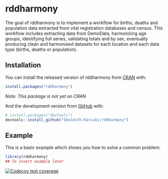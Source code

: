 
# rddharmony

The goal of rddharmony is to implement a workflow for births, deaths and
population data extracted from vital registration databases and census.
This workflow includes extracting data from DemoData, harmonizing age
groups, identifying full series, validating totals and by sex,
eventually producing clean and harmonised datasets for each location and
each data type (births, deaths or population).

## Installation

You can install the released version of rddharmony from
[CRAN](https://CRAN.R-project.org) with:

``` r
install.packages("rddharmony")
```

*Note: This package is not yet on CRAN*

And the development version from [GitHub](https://github.com/) with:

``` r
# install.packages("devtools")
devtools::install_github("Shelmith-Kariuki/rddharmony")
```

## Example

This is a basic example which shows you how to solve a common problem:

``` r
library(rddharmony)
## To insert example later
```

<!-- badges: start -->

[![Codecov test
coverage](https://codecov.io/gh/Shelmith-Kariuki/rddharmony/branch/master/graph/badge.svg)](https://codecov.io/gh/Shelmith-Kariuki/rddharmony?branch=master)
<!-- badges: end -->
